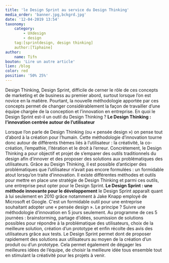 ```yaml
---
title: 'le Design Sprint au service du Design Thinking'
media_order: 'banner.jpg,bckgrd.jpg'
date: '12-04-2019 13:54'
taxonomy:
    category:
        - UXdesign
        - design
    tag:[sprintdesign, design thinking]
    author:[Tiphaine]
author:
    name: Tifn
bouton: 'Lire un autre article'
lien: /blog
color: red
position: '50% 25%'
---
```


Design Thinking, Design Sprint, difficile de cerner le rôle de ces concepts de marketing et de business au premier abord, surtout lorsque l’on est novice en la matière. Pourtant, la nouvelle méthodologie apportée par ces concepts permet de changer considérablement la façon de travailler d’une équipe chargée de la conception et l’innovation en entreprise.
En quoi le Design Sprint est-il un outil du Design Thinking ? 
**Le Design Thinking : l’innovation centrée autour de l’utilisateur**

Lorsque l’on parle de Design Thinking (ou « pensée design ») on pense tout d’abord à la création pour l’humain. Cette méthodologie d’innovation tourne donc autour de différents thèmes liés à l’utilisateur : la créativité, la co-création, l’empathie, l’itération et le droit à l’erreur.
Concrètement, le Design Thinking a pour objectif et projet de s’emparer des outils traditionnels du design afin d’innover et des proposer des solutions aux problématiques des utilisateurs. 
Grâce au Design Thinking, il est possible d’anticiper des problématiques que l’utilisateur n’avait pas encore formulées : un formidable atout lorsqu’on traite d’innovation.
Il existe différentes méthodes et outils pour mettre en place une stratégie de Design Thinking et parmi ces outils, une entreprise peut opter pour le Design Sprint.
**Le Design Sprint : une méthode innovante pour le développement**
le Design Sprint apparaît quant à lui seulement en 2010 grâce notamment à Jake Knapp employé de Microsoft et Google.
C'est un formidable outil pour une entreprise souhaitant adopter une « pensée design ».
Le principe ? Suivre une méthodologie d’innovation en 5 jours seulement. Au programme de ces 5 journées : brainstorming, partage d’idées, soumission de solutions possibles pour répondre à la problématique des utilisateurs, choix de la meilleure solution, création d’un prototype et enfin récolte des avis des utilisateurs grâce aux tests. Le Design Sprint permet dont de proposer rapidement des solutions aux utilisateurs au moyen de la création d’un produit ou d’un prototype. Cela permet également de dégager les meilleures idées de l’équipe, de choisir la meilleure idée tous ensemble tout en stimulant la créativité pour les projets à venir.